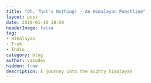 ```yaml
---
title: "Oh, That's Nothing! - An Himalayan Punchline"
layout: post
date: 2019-01-10 18:00
headerImage: false
tag:
- Himalayas
- Trek
- India
category: blog
author: vasudev
hidden: true
description: A journey into the mighty himalayas
---
```


